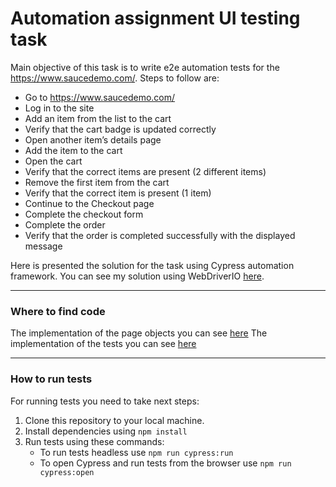 # Automation assignment UI testing task

Main objective of this task is to write e2e automation tests for the https://www.saucedemo.com/.
Steps to follow are:

- Go to https://www.saucedemo.com/
- Log in to the site
- Add an item from the list to the cart
- Verify that the cart badge is updated correctly
- Open another item’s details page
- Add the item to the cart
- Open the cart
- Verify that the correct items are present (2 different items)
- Remove the first item from the cart
- Verify that the correct item is present (1 item)
- Continue to the Checkout page
- Complete the checkout form
- Complete the order
- Verify that the order is completed successfully with the displayed message

Here is presented the solution for the task using Cypress automation framework.
You can see my solution using WebDriverIO [here](https://github.com/m-radman/TestAssignment-UI_WDIO).

---

### Where to find code
The implementation of the page objects you can see [here](https://github.com/m-radman/TestAssignment-UI_Cypress/tree/master/cypress/page_objects)
The implementation of the tests you can see [here](https://github.com/m-radman/TestAssignment-UI_Cypress/blob/master/cypress/e2e/submit_order.cy.js)

---

### How to run tests

For running tests you need to take next steps:

1. Clone this repository to your local machine.
2. Install dependencies using `npm install`
3. Run tests using these commands:
   - To run tests headless use `npm run cypress:run`
   - To open Cypress and run tests from the browser use `npm run cypress:open`
